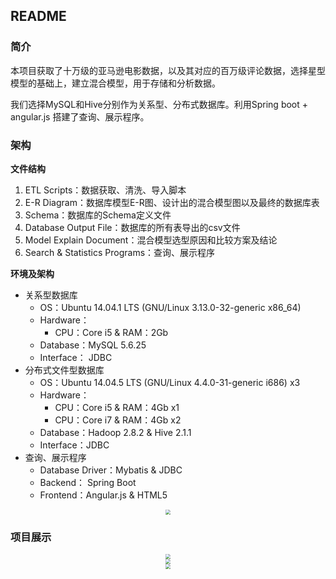 ## README

### 简介

本项目获取了十万级的亚马逊电影数据，以及其对应的百万级评论数据，选择星型模型的基础上，建立混合模型，用于存储和分析数据。

我们选择MySQL和Hive分别作为关系型、分布式数据库。利用Spring boot + angular.js 搭建了查询、展示程序。

### 架构

**文件结构**

1. ETL Scripts：数据获取、清洗、导入脚本
2. E-R Diagram：数据库模型E-R图、设计出的混合模型图以及最终的数据库表
3. Schema：数据库的Schema定义文件
4. Database Output File：数据库的所有表导出的csv文件
5. Model Explain Document：混合模型选型原因和比较方案及结论
6. Search & Statistics Programs：查询、展示程序

**环境及架构**

- 关系型数据库
  - OS：Ubuntu 14.04.1 LTS (GNU/Linux 3.13.0-32-generic x86_64)
  - Hardware：
    - CPU：Core i5 & RAM：2Gb
  - Database：MySQL 5.6.25 
  - Interface： JDBC
- 分布式文件型数据库
  - OS：Ubuntu 14.04.5 LTS (GNU/Linux 4.4.0-31-generic i686)  x3
  - Hardware：
    - CPU：Core i5 & RAM：4Gb  x1
    - CPU：Core i7 & RAM：4Gb  x2
  - Database：Hadoop 2.8.2 & Hive 2.1.1
  - Interface：JDBC
- 查询、展示程序
  - Database Driver：Mybatis & JDBC
  - Backend： Spring Boot
  - Frontend：Angular.js & HTML5

<div  align="center">  

<img src="http://ac-deijvnqa.clouddn.com/65aa98654413837ef5d7.png" style="zoom:50%" />

</div>

### 项目展示

<div  align="center"> 

<img src="http://ac-deijvnqa.clouddn.com/64e8215cc65374441e83.png" style="zoom:50%" />

</div>

<div  align="center"> 

<img src="http://ac-deijvnqa.clouddn.com/b2248791f0ef0f5597ea.png" style="zoom:50%" />

</div>

<div  align="center"> 

<img src="http://ac-deijvnqa.clouddn.com/79ab95d655e29cba8e34.png" style="zoom:50%" />

</div>